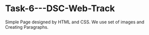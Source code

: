 # Task-6---DSC-Web-Track

Simple Page designed by HTML and CSS. We use set of images and Creating Paragraphs. 
